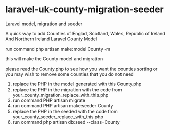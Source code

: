 # laravel-uk-county-migration-seeder
Laravel model, migration and seeder

A quick way to add Counties of Englad, Scotland, Wales, Republic of Ireland And Northern Ireland
Laravel County Model 

run command php artisan make:model County -m 

this will make the County model and migration

please read the County.php to see how you want the counties sorting or 
you may wish to remove some counties that you do not need

1) replace the PHP in the model generated with this County.php
2) replace the PHP in the migration with the code from your_county_migration_replace_with_this.php
3) run command PHP artisan migrate 
4) run command PHP artisan make:seeder County
5) replace the PHP in the seeded with the code from your_county_seeder_replace_with_this.php
6) run command php artisan db:seed --class=County

